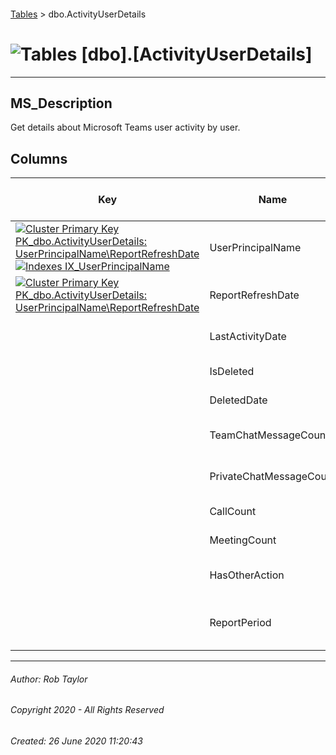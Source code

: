 #### 

[Tables](Tables.md) > dbo.ActivityUserDetails

# ![Tables](../images/Table32.png) [dbo].[ActivityUserDetails]

---

## <a name="#description"></a>MS_Description

Get details about Microsoft Teams user activity by user.

## <a name="#columns"></a>Columns

| Key | Name | Data Type | Max Length (Bytes) | Nullability | Default | Description |
|---|---|---|---|---|---|---|
| [![Cluster Primary Key PK_dbo.ActivityUserDetails: UserPrincipalName\ReportRefreshDate](../images/pkcluster.png)](#indexes)[![Indexes IX_UserPrincipalName](../Images/index.png)](#indexes) | UserPrincipalName | nvarchar(450) | 900 | NOT NULL |  | _Foreign Key to UserPrinicipalName in dbo.Users._ |
| [![Cluster Primary Key PK_dbo.ActivityUserDetails: UserPrincipalName\ReportRefreshDate](../images/pkcluster.png)](#indexes) | ReportRefreshDate | datetime2 | 8 | NOT NULL |  | _The date the usage data was retrieved from graph._ |
|  | LastActivityDate | datetime2 | 8 | NULL allowed |  | _The last activity date for the user within the period._ |
|  | IsDeleted | bit | 1 | NOT NULL | ((0)) |  |
|  | DeletedDate | datetime2 | 8 | NULL allowed |  |  |
|  | TeamChatMessageCount | int | 4 | NOT NULL | ((0)) | _The number of Teams Channel Messages._ |
|  | PrivateChatMessageCount | int | 4 | NOT NULL | ((0)) | _The number of Private Chat Messages._ |
|  | CallCount | int | 4 | NOT NULL | ((0)) | _The number of Calls._ |
|  | MeetingCount | int | 4 | NOT NULL | ((0)) | _The number of Meetings._ |
|  | HasOtherAction | bit | 1 | NOT NULL | ((0)) | _Whether the user performed any Teams action._ |
|  | ReportPeriod | nvarchar(max) | max | NULL allowed |  | _The number of days requested when calling the graph endpoint._ |


---

###### Author:  Rob Taylor

###### Copyright 2020 - All Rights Reserved

###### Created: 26 June 2020 11:20:43

